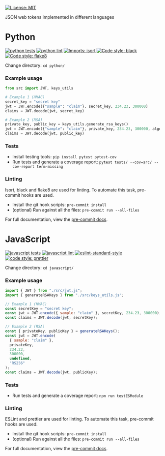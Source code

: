 [![License: MIT](https://img.shields.io/badge/license-MIT-green.svg)](https://github.com/onyonkaclifford/jwt/blob/main/LICENSE)

JSON web tokens implemented in different languages

# Python

[![python tests](https://github.com/onyonkaclifford/jwt/actions/workflows/python_tests.yml/badge.svg?branch=main)](https://github.com/onyonkaclifford/jwt/actions/workflows/python_tests.yml)
[![python lint](https://github.com/onyonkaclifford/jwt/actions/workflows/python_lint.yml/badge.svg?branch=main)](https://github.com/onyonkaclifford/jwt/actions/workflows/python_lint.yml)
[![Imports: isort](https://img.shields.io/badge/%20imports-isort-%231674b1?style=flat&labelColor=ef8336)](https://pycqa.github.io/isort/)
[![Code style: black](https://img.shields.io/badge/code%20style-black-000000.svg)](https://github.com/psf/black)
[![Code style: flake8](https://img.shields.io/badge/code%20style-flake8-orange.svg)](https://gitlab.com/pycqa/flake8)

Change directory: `cd python/`

### Example usage

```python
from src import JWT, keys_utils

# Example 1 (HMAC)
secret_key = "secret key"
jwt = JWT.encode({"sample": "claim"}, secret_key, 234.23, 300000)
claims = JWT.decode(jwt, secret_key)

# Example 2 (RSA)
private_key, public_key = keys_utils.generate_rsa_keys()
jwt = JWT.encode({"sample": "claim"}, private_key, 234.23, 300000, algorithm="RS256")
claims = JWT.decode(jwt, public_key)
```

### Tests

- Install testing tools: `pip install pytest pytest-cov`
- Run tests and generate a coverage report: `pytest tests/ --cov=src/ --cov-report term-missing`

### Linting

Isort, black and flake8 are used for linting. To automate this task, pre-commit hooks are used.

- Install the git hook scripts: `pre-commit install`
- (optional) Run against all the files: `pre-commit run --all-files`

For full documentation, view the [pre-commit docs](https://pre-commit.com/).

# JavaScript

[![javascript tests](https://github.com/onyonkaclifford/jwt/actions/workflows/javascript_tests.yml/badge.svg?branch=main)](https://github.com/onyonkaclifford/jwt/actions/workflows/javascript_tests.yml)
[![javascript lint](https://github.com/onyonkaclifford/jwt/actions/workflows/javascript_lint.yml/badge.svg?branch=main)](https://github.com/onyonkaclifford/jwt/actions/workflows/javascript_lint.yml)
[![eslint-standard-style](<https://img.shields.io/badge/code%20style-eslint_(standard)-d4d4f7.svg>)](https://github.com/eslint/eslint)
[![code style: prettier](https://img.shields.io/badge/code_style-prettier-ff69b4.svg?style=flat-square)](https://github.com/prettier/prettier)

Change directory: `cd javascript/`

### Example usage

```javascript
import { JWT } from "./src/jwt.js";
import { generateRSAKeys } from "./src/keys_utils.js";

// Example 1 (HMAC)
const secretKey = "secret key";
const jwt = JWT.encode({ sample: "claim" }, secretKey, 234.23, 300000);
const claims = JWT.decode(jwt, secretKey);

// Example 2 (RSA)
const { privateKey, publicKey } = generateRSAKeys();
const jwt = JWT.encode(
  { sample: "claim" },
  privateKey,
  234.23,
  300000,
  undefined,
  "RS256"
);
const claims = JWT.decode(jwt, publicKey);
```

### Tests

- Run tests and generate a coverage report: `npm run testESModule`

### Linting

ESLint and prettier are used for linting. To automate this task, pre-commit hooks are used.

- Install the git hook scripts: `pre-commit install`
- (optional) Run against all the files: `pre-commit run --all-files`

For full documentation, view the [pre-commit docs](https://pre-commit.com/).
